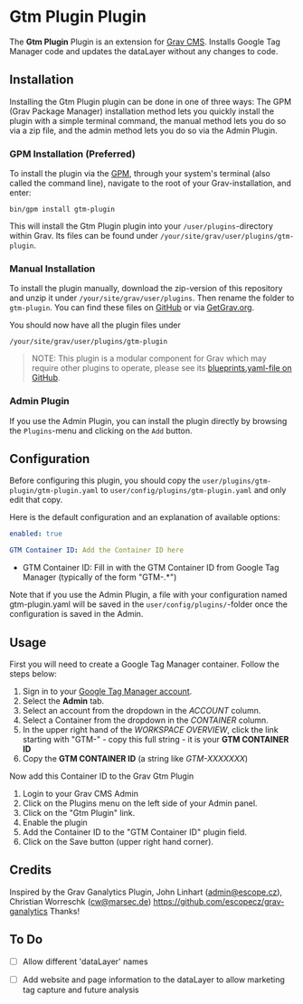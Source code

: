 # Gtm Plugin Plugin

The **Gtm Plugin** Plugin is an extension for [Grav CMS](https://github.com/getgrav/grav). Installs Google Tag Manager code and updates the dataLayer without any changes to code.

## Installation

Installing the Gtm Plugin plugin can be done in one of three ways: The GPM (Grav Package Manager) installation method lets you quickly install the plugin with a simple terminal command, the manual method lets you do so via a zip file, and the admin method lets you do so via the Admin Plugin.

### GPM Installation (Preferred)

To install the plugin via the [GPM](https://learn.getgrav.org/cli-console/grav-cli-gpm), through your system's terminal (also called the command line), navigate to the root of your Grav-installation, and enter:

    bin/gpm install gtm-plugin

This will install the Gtm Plugin plugin into your `/user/plugins`-directory within Grav. Its files can be found under `/your/site/grav/user/plugins/gtm-plugin`.

### Manual Installation

To install the plugin manually, download the zip-version of this repository and unzip it under `/your/site/grav/user/plugins`. Then rename the folder to `gtm-plugin`. You can find these files on [GitHub](https://github.com/jaymurphy1997/grav-plugin-gtm-plugin) or via [GetGrav.org](https://getgrav.org/downloads/plugins).

You should now have all the plugin files under

    /your/site/grav/user/plugins/gtm-plugin
	
> NOTE: This plugin is a modular component for Grav which may require other plugins to operate, please see its [blueprints.yaml-file on GitHub](https://github.com/jaymurphy1997/grav-plugin-gtm-plugin/blob/main/blueprints.yaml).

### Admin Plugin

If you use the Admin Plugin, you can install the plugin directly by browsing the `Plugins`-menu and clicking on the `Add` button.

## Configuration

Before configuring this plugin, you should copy the `user/plugins/gtm-plugin/gtm-plugin.yaml` to `user/config/plugins/gtm-plugin.yaml` and only edit that copy.

Here is the default configuration and an explanation of available options:

```yaml
enabled: true
```

```yaml
GTM Container ID: Add the Container ID here
```

* GTM Container ID: Fill in with the GTM Container ID from Google Tag Manager (typically of the form "GTM-.*")

Note that if you use the Admin Plugin, a file with your configuration named gtm-plugin.yaml will be saved in the `user/config/plugins/`-folder once the configuration is saved in the Admin.

## Usage
First you will need to create a Google Tag Manager container.  Follow the steps below:
1. Sign in to your [Google Tag Manager account](https://analytics.google.com/).
2. Select the **Admin** tab.
3. Select an account from the dropdown in the _ACCOUNT_ column.
4. Select a Container from the dropdown in the _CONTAINER_ column.
5. In the upper right hand of the _WORKSPACE_ _OVERVIEW_, click the link starting with "GTM-" - copy this full string - it is your **GTM CONTAINER ID** 
6. Copy the **GTM CONTAINER ID** (a string like _GTM-XXXXXXX_)

Now add this Container ID to the Grav Gtm Plugin

1. Login to your Grav CMS Admin
2. Click on the Plugins menu on the left side of your Admin panel.
3. Click on the "Gtm Plugin" link.
4. Enable the plugin
5. Add the Container ID to the "GTM Container ID" plugin field.
6. Click on the Save button (upper right hand corner).

## Credits

Inspired by the Grav Ganalytics Plugin, John Linhart (admin@escope.cz), Christian Worreschk (cw@marsec.de)
https://github.com/escopecz/grav-ganalytics Thanks!

## To Do

- [ ] Allow different 'dataLayer' names
- [ ] Add website and page information to the dataLayer to allow marketing tag capture and future analysis

